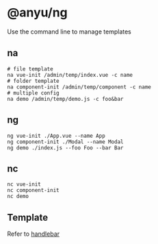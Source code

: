 # @anyu/ng

Use the command line to manage templates

## na

```
# file template
na vue-init /admin/temp/index.vue -c name
# folder template
na component-init /admin/temp/component -c name
# multiple config
na demo /admin/temp/demo.js -c foo&bar
```

## ng

```
ng vue-init ./App.vue --name App
ng component-init ./Modal --name Modal
ng demo ./index.js --foo Foo --bar Bar
```

## nc

```
nc vue-init
nc component-init
nc demo
```

## Template

Refer to [handlebar](https://handlebarsjs.com/)
